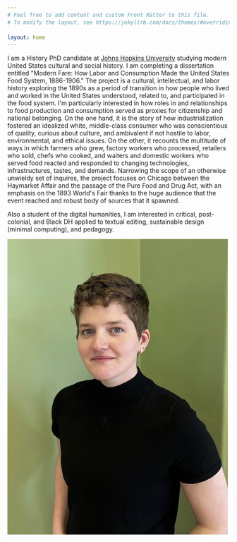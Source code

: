 ```yaml
---
# Feel free to add content and custom Front Matter to this file.
# To modify the layout, see https://jekyllrb.com/docs/themes/#overriding-theme-defaults

layout: home
---
```

I am a History PhD candidate at [Johns Hopkins University](https://history.jhu.edu/directory/elena-palazzolo/) studying modern United States cultural and social history. I am completing a dissertation entitled "Modern Fare: How Labor and Consumption Made the United States Food System, 1886-1906." The project is a cultural, intellectual, and labor history exploring the 1890s as a period of transition in how people who lived and worked in the United States understood, related to, and participated in the food system. I'm particularly interested in how roles in and relationships to food production and consumption served as proxies for citizenship and national belonging. On the one hand, it is the story of how industrialization fostered an idealized white, middle-class consumer who was conscientious of quality, curious about culture, and ambivalent if not hostile to labor, environmental, and ethical issues. On the other, it recounts the multitude of ways in which farmers who grew, factory workers who processed, retailers who sold, chefs who cooked, and waiters and domestic workers who served food reacted and responded to changing technologies, infrastructures, tastes, and demands. Narrowing the scope of an otherwise unwieldy set of inquires, the project focuses on Chicago between the Haymarket Affair and the passage of the Pure Food and Drug Act, with an emphasis on the 1893 World's Fair thanks to the huge audience that the event reached and robust body of sources that it spawned.  
  
Also a student of the digital humanities, I am interested in critical, post-colonial, and Black DH applied to textual editing, sustainable design (minimal computing), and pedagogy.

![headshot](/palazzolo_headshot.png)
